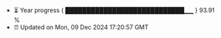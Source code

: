 - ⏳ Year progress { ████████████████████████████▁▁ } 93.91 %
- ⏰ Updated on Mon, 09 Dec 2024 17:20:57 GMT

